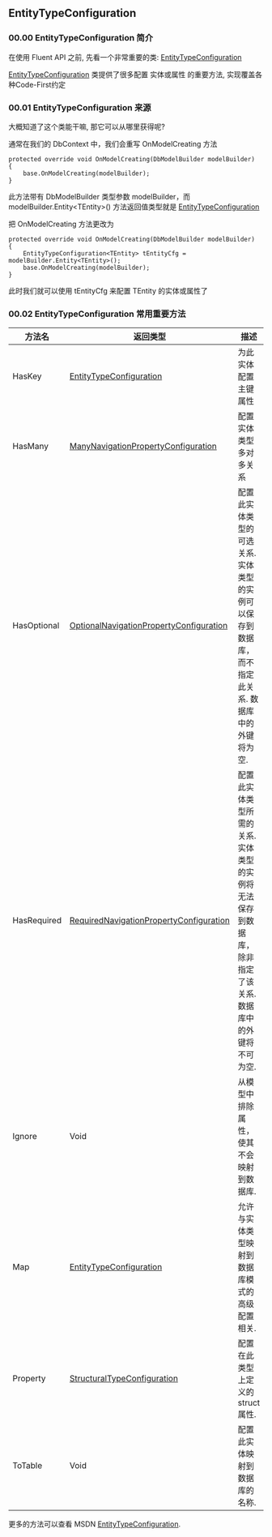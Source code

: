 ## EntityTypeConfiguration
### 00.00 EntityTypeConfiguration 简介

在使用 Fluent API 之前, 先看一个非常重要的类: [EntityTypeConfiguration](https://msdn.microsoft.com/en-us/library/gg696117(v=vs.113).aspx)

[EntityTypeConfiguration](https://msdn.microsoft.com/en-us/library/gg696117(v=vs.113).aspx) 类提供了很多配置 实体或属性 的重要方法, 实现覆盖各种Code-First约定

### 00.01 EntityTypeConfiguration 来源

大概知道了这个类能干嘛, 那它可以从哪里获得呢?

通常在我们的 DbContext 中，我们会重写 OnModelCreating 方法
```
protected override void OnModelCreating(DbModelBuilder modelBuilder)
{
    base.OnModelCreating(modelBuilder);
}
```
此方法带有 DbModelBuilder 类型参数 modelBuilder，而 modelBuilder.Entity\<TEntity\>() 方法返回值类型就是 [EntityTypeConfiguration](https://msdn.microsoft.com/en-us/library/gg696117(v=vs.113).aspx)

把 OnModelCreating 方法更改为
```
protected override void OnModelCreating(DbModelBuilder modelBuilder)
{
    EntityTypeConfiguration<TEntity> tEntityCfg = modelBuilder.Entity<TEntity>();
    base.OnModelCreating(modelBuilder);
}
```
此时我们就可以使用 tEntityCfg 来配置 TEntity 的实体或属性了

### 00.02 EntityTypeConfiguration 常用重要方法

方法名 | 返回类型 | 描述
---- | --- | ---
HasKey<TKey> | [EntityTypeConfiguration](http://msdn.microsoft.com/en-us/library/gg696117(v=vs.103).aspx) | 为此实体配置主键属性
HasMany<TTargetEntity> | [ManyNavigationPropertyConfiguration](http://msdn.microsoft.com/en-us/library/gg679342(v=vs.103).aspx) | 配置实体类型多对多关系
HasOptional<TTargetEntity> | [OptionalNavigationPropertyConfiguration](http://msdn.microsoft.com/en-us/library/gg696420(v=vs.103).aspx) | 配置此实体类型的可选关系. 实体类型的实例可以保存到数据库，而不指定此关系. 数据库中的外键将为空.
HasRequired<TTargetEntity> | [RequiredNavigationPropertyConfiguration](http://msdn.microsoft.com/en-us/library/gg679232(v=vs.103).aspx) | 配置此实体类型所需的关系. 实体类型的实例将无法保存到数据库，除非指定了该关系. 数据库中的外键将不可为空.
Ignore<TProperty> | Void | 从模型中排除属性，使其不会映射到数据库.
Map | [EntityTypeConfiguration](http://msdn.microsoft.com/en-us/library/gg696117(v=vs.103).aspx) | 允许与实体类型映射到数据库模式的高级配置相关.
Property<T> | [StructuralTypeConfiguration](http://msdn.microsoft.com/en-us/library/gg679411(v=vs.103).aspx) | 配置在此类型上定义的struct属性.
ToTable | Void | 配置此实体映射到数据库的名称.

更多的方法可以查看 MSDN [EntityTypeConfiguration](http://msdn.microsoft.com/en-us/library/gg696117(v=vs.103).aspx).